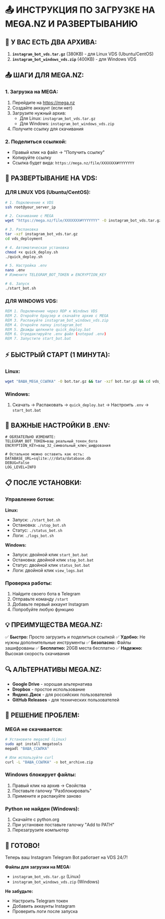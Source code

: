 # 📤 ИНСТРУКЦИЯ ПО ЗАГРУЗКЕ НА MEGA.NZ И РАЗВЕРТЫВАНИЮ

## 🎯 У ВАС ЕСТЬ ДВА АРХИВА:

1. **`instagram_bot_vds.tar.gz`** (380KB) - для Linux VDS (Ubuntu/CentOS)
2. **`instagram_bot_windows_vds.zip`** (400KB) - для Windows VDS

## 📤 ШАГИ ДЛЯ MEGA.NZ:

### 1. Загрузка на MEGA:
1. Перейдите на https://mega.nz
2. Создайте аккаунт (если нет)
3. Загрузите нужный архив:
   - Для Linux: `instagram_bot_vds.tar.gz`
   - Для Windows: `instagram_bot_windows_vds.zip`
4. Получите ссылку для скачивания

### 2. Поделиться ссылкой:
- Правый клик на файл → "Получить ссылку"
- Копируйте ссылку
- Ссылка будет вида: `https://mega.nz/file/XXXXXXX#YYYYYYY`

## 🚀 РАЗВЕРТЫВАНИЕ НА VDS:

### ДЛЯ LINUX VDS (Ubuntu/CentOS):

```bash
# 1. Подключение к VDS
ssh root@your_server_ip

# 2. Скачивание с MEGA
wget "https://mega.nz/file/XXXXXXX#YYYYYYY" -O instagram_bot_vds.tar.gz

# 3. Распаковка
tar -xzf instagram_bot_vds.tar.gz
cd vds_deployment

# 4. Автоматическая установка
chmod +x quick_deploy.sh
./quick_deploy.sh

# 5. Настройка .env
nano .env
# Измените TELEGRAM_BOT_TOKEN и ENCRYPTION_KEY

# 6. Запуск
./start_bot.sh
```

### ДЛЯ WINDOWS VDS:

```cmd
REM 1. Подключение через RDP к Windows VDS
REM 2. Откройте браузер и скачайте архив с MEGA
REM 3. Распакуйте instagram_bot_windows_vds.zip
REM 4. Откройте папку instagram_bot
REM 5. Дважды щелкните quick_deploy.bat
REM 6. Отредактируйте .env файл (notepad .env)
REM 7. Запустите start_bot.bat
```

## ⚡ БЫСТРЫЙ СТАРТ (1 МИНУТА):

### Linux:
```bash
wget "ВАША_MEGA_ССЫЛКА" -O bot.tar.gz && tar -xzf bot.tar.gz && cd vds_deployment && chmod +x quick_deploy.sh && ./quick_deploy.sh
```

### Windows:
1. Скачать → Распаковать → `quick_deploy.bat` → Настроить `.env` → `start_bot.bat`

## 🔧 ВАЖНЫЕ НАСТРОЙКИ В .ENV:

```env
# ОБЯЗАТЕЛЬНО ИЗМЕНИТЕ:
TELEGRAM_BOT_TOKEN=ваш_реальный_токен_бота
ENCRYPTION_KEY=ваш_32_символьный_ключ_шифрования

# Остальное можно оставить как есть:
DATABASE_URL=sqlite:///data/database.db
DEBUG=False
LOG_LEVEL=INFO
```

## 📋 ПОСЛЕ УСТАНОВКИ:

### Управление ботом:

**Linux:**
- Запуск: `./start_bot.sh`
- Остановка: `./stop_bot.sh`
- Статус: `./status_bot.sh`
- Логи: `./logs_bot.sh`

**Windows:**
- Запуск: двойной клик `start_bot.bat`
- Остановка: двойной клик `stop_bot.bat`
- Статус: двойной клик `status_bot.bat`
- Логи: двойной клик `view_logs.bat`

### Проверка работы:
1. Найдите своего бота в Telegram
2. Отправьте команду `/start`
3. Добавьте первый аккаунт Instagram
4. Попробуйте любую функцию

## 💡 ПРЕИМУЩЕСТВА MEGA.NZ:

✅ **Быстро:** Просто загрузить и поделиться ссылкой
✅ **Удобно:** Не нужны дополнительные инструменты
✅ **Безопасно:** Файлы зашифрованы
✅ **Бесплатно:** 20GB места бесплатно
✅ **Надежно:** Высокая скорость скачивания

## 🔍 АЛЬТЕРНАТИВЫ MEGA.NZ:

- **Google Drive** - хорошая альтернатива
- **Dropbox** - простое использование
- **Яндекс.Диск** - для российских пользователей
- **GitHub Releases** - для технических пользователей

## 🚨 РЕШЕНИЕ ПРОБЛЕМ:

### MEGA не скачивается:
```bash
# Установите megacmd (Linux)
sudo apt install megatools
megadl "ВАША_ССЫЛКА"

# Или используйте curl
curl -L "ВАША_ССЫЛКА" -o bot_archive.zip
```

### Windows блокирует файлы:
1. Правый клик на архив → Свойства
2. Поставьте галочку "Разблокировать"
3. Примените и распакуйте заново

### Python не найден (Windows):
1. Скачайте с python.org
2. При установке поставьте галочку "Add to PATH"
3. Перезагрузите компьютер

## 🎉 ГОТОВО!

Теперь ваш Instagram Telegram Bot работает на VDS 24/7!

**Файлы для загрузки на MEGA:**
- `instagram_bot_vds.tar.gz` (Linux)
- `instagram_bot_windows_vds.zip` (Windows)

**Не забудьте:**
- Настроить Telegram токен
- Добавить аккаунты Instagram
- Проверить логи после запуска 